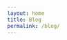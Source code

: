 ```yaml
---
layout: home
title: Blog
permalink: /blog/
---
```

<!-- <ul>
  {% for post in site.posts %}
    <li>
      <a href="{{ post.url }}">{{ post.title }}</a><br />
      {{ post.content | strip_html | truncatewords: 50 }}
    </li>
  {% endfor %}
</ul> -->

